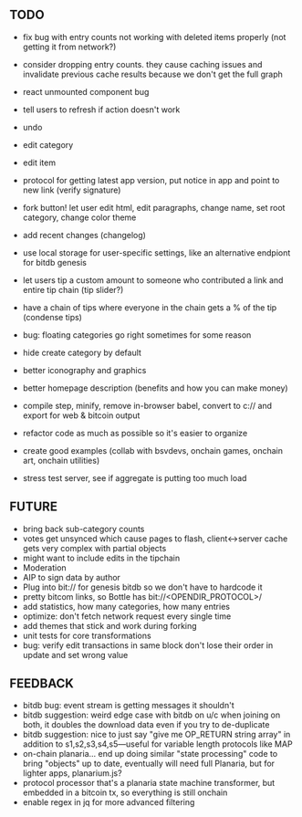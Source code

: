 ## TODO
* fix bug with entry counts not working with deleted items properly (not getting it from network?)
 - consider dropping entry counts. they cause caching issues and invalidate previous cache results because we don't get the full graph
* react unmounted component bug
* tell users to refresh if action doesn't work

* undo

* edit category
* edit item
* protocol for getting latest app version, put notice in app and point to new link (verify signature)
* fork button! let user edit html, edit paragraphs, change name, set root category, change color theme
* add recent changes (changelog)
* use local storage for user-specific settings, like an alternative endpiont for bitdb genesis
* let users tip a custom amount to someone who contributed a link and entire tip chain (tip slider?)
* have a chain of tips where everyone in the chain gets a % of the tip (condense tips)
* bug: floating categories go right sometimes for some reason
* hide create category by default
* better iconography and graphics
* better homepage description (benefits and how you can make money)
* compile step, minify, remove in-browser babel, convert to c:// and export for web & bitcoin output
* refactor code as much as possible so it's easier to organize
* create good examples (collab with bsvdevs, onchain games, onchain art, onchain utilities)
* stress test server, see if aggregate is putting too much load

## FUTURE
* bring back sub-category counts
* votes get unsynced which cause pages to flash, client<->server cache gets very complex with partial objects
* might want to include edits in the tipchain
* Moderation
* AIP to sign data by author
* Plug into bit:// for genesis bitdb so we don't have to hardcode it
* pretty bitcom links, so Bottle has bit://<OPENDIR_PROTOCOL>/<txid>
* add statistics, how many categories, how many entries
* optimize: don't fetch network request every single time
* add themes that stick and work during forking
* unit tests for core transformations
* bug: verify edit transactions in same block don't lose their order in update and set wrong value

## FEEDBACK
* bitdb bug: event stream is getting messages it shouldn't
* bitdb suggestion: weird edge case with bitdb on u/c when joining on both, it doubles the download data even if you try to de-duplicate
* bitdb suggestion: nice to just say "give me OP_RETURN string array" in addition to s1,s2,s3,s4,s5—useful for variable length protocols like MAP
* on-chain planaria... end up doing similar "state processing" code to bring "objects" up to date, eventually will need full Planaria, but for lighter apps, planarium.js?
* protocol processor that's a planaria state machine transformer, but embedded in a bitcoin tx, so everything is still onchain
* enable regex in jq for more advanced filtering

